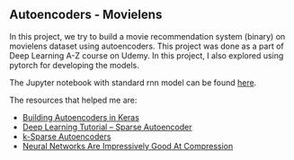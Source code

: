 ## Autoencoders - Movielens

In this project, we try to build a movie recommendation system (binary) on movielens dataset using autoencoders. This project was done as a part of Deep Learning A-Z course on Udemy. In this project, I also explored using pytorch for developing the models.

The Jupyter notebook with standard rnn model can be found [here](https://github.com/abishekarun/Autoencoder/blob/master/autoencoder.ipynb).

The resources that helped me are:

+ [Building Autoencoders in Keras](https://blog.keras.io/building-autoencoders-in-keras.html)
+ [Deep Learning Tutorial – Sparse Autoencoder](http://mccormickml.com/2014/05/30/deep-learning-tutorial-sparse-autoencoder/)
+ [k-Sparse Autoencoders](https://arxiv.org/pdf/1312.5663.pdf)
+ [Neural Networks Are Impressively Good At Compression](https://probablydance.com/2016/04/30/neural-networks-are-impressively-good-at-compression/)
